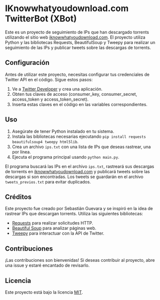 # IKnowwhatyoudownload.com TwitterBot (XBot)

Este es un proyecto de seguimiento de IPs que han descargado torrents utilizando el sitio web [iknowwhatyoudownload.com](https://iknowwhatyoudownload.com/). El proyecto utiliza Python y las bibliotecas Requests, BeautifulSoup y Tweepy para realizar un seguimiento de las IPs y publicar tweets sobre las descargas de torrents.

## Configuración

Antes de utilizar este proyecto, necesitas configurar tus credenciales de Twitter API en el código. Sigue estos pasos:

1. Ve a [Twitter Developer](https://developer.twitter.com/en/apps) y crea una aplicación.
2. Obten tus claves de acceso (consumer_key, consumer_secret, access_token y access_token_secret).
3. Inserta estas claves en el código en las variables correspondientes.

## Uso

1. Asegúrate de tener Python instalado en tu sistema.
2. Instala las bibliotecas necesarias ejecutando `pip install requests beautifulsoup4 tweepy html5lib`.
3. Crea un archivo `ips.txt` con una lista de IPs que deseas rastrear, una por línea.
4. Ejecuta el programa principal usando `python main.py`.

El programa buscará las IPs en el archivo `ips.txt`, rastreará sus descargas de torrents en [iknowwhatyoudownload.com](https://iknowwhatyoudownload.com/) y publicará tweets sobre las descargas si son encontradas. Los tweets se guardarán en el archivo `tweets_previos.txt` para evitar duplicados.

## Créditos

Este proyecto fue creado por Sebastián Guevara y se inspiró en la idea de rastrear IPs que descargan torrents. Utiliza las siguientes bibliotecas:

- [Requests](https://docs.python-requests.org/en/latest/) para realizar solicitudes HTTP.
- [Beautiful Soup](https://www.crummy.com/software/BeautifulSoup/) para analizar páginas web.
- [Tweepy](https://www.tweepy.org/) para interactuar con la API de Twitter.

## Contribuciones

¡Las contribuciones son bienvenidas! Si deseas contribuir al proyecto, abre una issue y estaré encantado de revisarlo.

## Licencia

Este proyecto está bajo la licencia [MIT](LICENSE).
